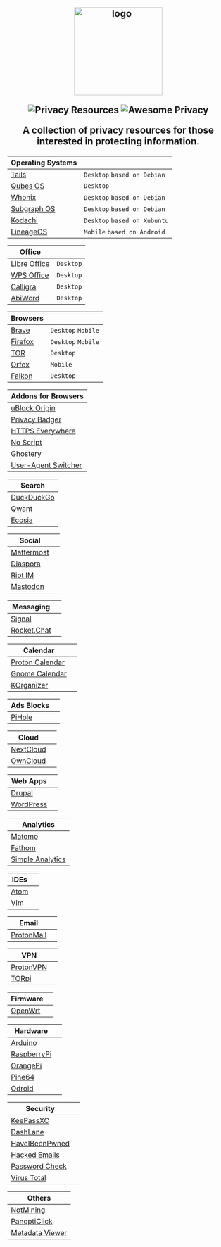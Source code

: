 <h2 align="center">
<img width="200" src="https://raw.githubusercontent.com/ramsal/Privacy-Resources/master/Privacy%20Resources.png" alt="logo">

![Privacy Resources](https://img.shields.io/badge/privacy-resources-green.svg) ![Awesome Privacy](https://img.shields.io/badge/awesome-privacy-red.svg)
<p>A collection of privacy resources for those interested in protecting information. </p>
</h2>

|Operating Systems||
|---|---|
|[Tails](https://tails.boum.org/index.es.html)|`Desktop` `based on Debian`|
|[Qubes OS](https://www.qubes-os.org/)| `Desktop`|
|[Whonix](https://www.whonix.org/)| `Desktop` `based on Debian`|
|[Subgraph OS](https://subgraph.com/)| `Desktop` `based on Debian`|
|[Kodachi](https://sourceforge.net/projects/linuxkodachi/)| `Desktop` `based on Xubuntu`|
|[LineageOS](https://lineageos.org/)| `Mobile` `based on Android`|

|Office||
|---|---|
|[Libre Office](https://libreoffice.org/)|`Desktop`|
|[WPS Office](https://www.wps.com/)|`Desktop`|
|[Calligra](https://www.calligra.org/)|`Desktop`|
|[AbiWord](https://www.abisource.com/)|`Desktop`|

|Browsers||
|---|---|
|[Brave](https://brave.com/)|`Desktop` `Mobile`|
|[Firefox](https://www.mozilla.org/es-ES/firefox/)|`Desktop` `Mobile`|
|[TOR](https://www.torproject.org/download/)|`Desktop`|
|[Orfox](https://play.google.com/store/apps/details?id=info.guardianproject.orfox&hl=es)|`Mobile`|
|[Falkon](https://www.falkon.org/)|`Desktop`|

|Addons for Browsers|
|---|
|[uBlock Origin](https://addons.mozilla.org/es/firefox/addon/ublock-origin/)|
|[Privacy Badger](https://www.eff.org/es/node/99095)|
|[HTTPS Everywhere](https://addons.mozilla.org/en-US/firefox/addon/https-everywhere/)|
|[No Script](https://addons.mozilla.org/es/firefox/addon/noscript/)|
|[Ghostery](https://www.ghostery.com/)|
|[User-Agent Switcher](https://addons.mozilla.org/en-US/firefox/addon/user-agent-switcher-revived/?src=search)|

|Search|
|---|
|[DuckDuckGo](https://duckduckgo.com/)|
|[Qwant](https://www.qwant.com/)|
|[Ecosia](https://www.ecosia.org/)|

|Social||
|---|---|
|[Mattermost](https://mattermost.com/)||
|[Diaspora](https://diasporafoundation.org/)||
|[Riot IM](https://about.riot.im/)||
|[Mastodon](https://joinmastodon.org/)||

|Messaging ||
|---|---|
|[Signal](https://signal.org/)||
|[Rocket.Chat](https://rocket.chat/)||

|Calendar||
|---|---|
|[Proton Calendar](https://calendar.protonmail.com/)||
|[Gnome Calendar](https://wiki.gnome.org/Apps/Calendar)||
|[KOrganizer](https://userbase.kde.org/KOrganizer/es)||

|Ads Blocks||
|---|---|
|[PiHole](https://pi-hole.net/)||  

|Cloud||
|---|---|
|[NextCloud](https://nextcloud.com/)||  
|[OwnCloud](https://owncloud.org/)||

|Web Apps||
|---|---|
|[Drupal](https://www.drupal.org/)||
|[WordPress](https://wordpress.org/)||

|Analytics|
|---|
|[Matomo](https://matomo.org/)|
|[Fathom](https://usefathom.com/)|
|[Simple Analytics](https://simpleanalytics.io/)|

|IDEs||
|---|---|
|[Atom](https://atom.io/)||
|[Vim](https://www.vim.org)||

|Email||
|---|---|
|[ProtonMail](https://protonmail.com/)| 

|VPN||
|---|---|
|[ProtonVPN](https://protonvpn.com/)||
|[TORpi](https://github.com/ramsal/SysAdminTools/blob/master/TORpi.sh)||

|Firmware||
|---|---|
|[OpenWrt](https://openwrt.org/)||

|Hardware||
|---|---|
|[Arduino](https://www.arduino.cc/)||
|[RaspberryPi](https://www.raspberrypi.org/)||
|[OrangePi](http://www.orangepi.org/)||
|[Pine64](https://www.pine64.org/)||
|[Odroid](https://www.hardkernel.com/)||

|Security||
|---|---|
|[KeePassXC](https://keepassxc.org/)||
|[DashLane](https://www.dashlane.com/)||
|[HaveIBeenPwned](https://haveibeenpwned.com/)||
|[Hacked Emails](https://hacked-emails.com/)||
|[Password Check](https://howsecureismypassword.net/)||
|[Virus Total](https://www.virustotal.com)||

|Others |
|---|
|[NotMining](https://notmining.es/)|
|[PanoptiClick](https://panopticlick.eff.org/)|
|[Metadata Viewer](https://metashieldclean-up.elevenpaths.com/#)|


